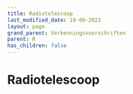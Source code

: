 ```yaml
---
title: Radiotelescoop
last_modified_date: 19-09-2023
layout: page
grand_parent: Verkenningsvoorschriften
parent: R
has_children: false
---
```


Radiotelescoop
==============

